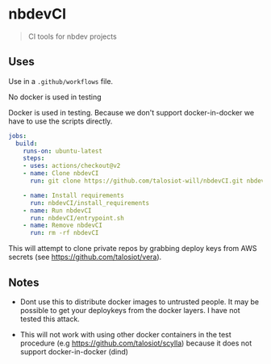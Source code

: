 # nbdevCI
> CI tools for nbdev projects

## Uses
Use in a `.github/workflows` file.


No docker is used in testing

Docker is used in testing.  Because we don't support docker-in-docker we have to use the scripts directly.
```yaml
jobs:
  build:
    runs-on: ubuntu-latest
    steps:
    - uses: actions/checkout@v2
    - name: Clone nbdevCI
      run: git clone https://github.com/talosiot-will/nbdevCI.git nbdevCI

    - name: Install requirements
      run: nbdevCI/install_requirements
    - name: Run nbdevCI
      run: nbdevCI/entrypoint.sh
    - name: Remove nbdevCI
      run: rm -rf nbdevCI
```

This will attempt to clone private repos by grabbing deploy keys from AWS secrets (see https://github.com/talosiot/vera).

## Notes
- Dont use this to distribute docker images to untrusted people.  It may be possible to get your deploykeys from the docker layers.  I have not tested this attack.

- This will not work with using other docker containers in the test procedure (e.g https://github.com/talosiot/scylla) because it does not support docker-in-docker (dind)

